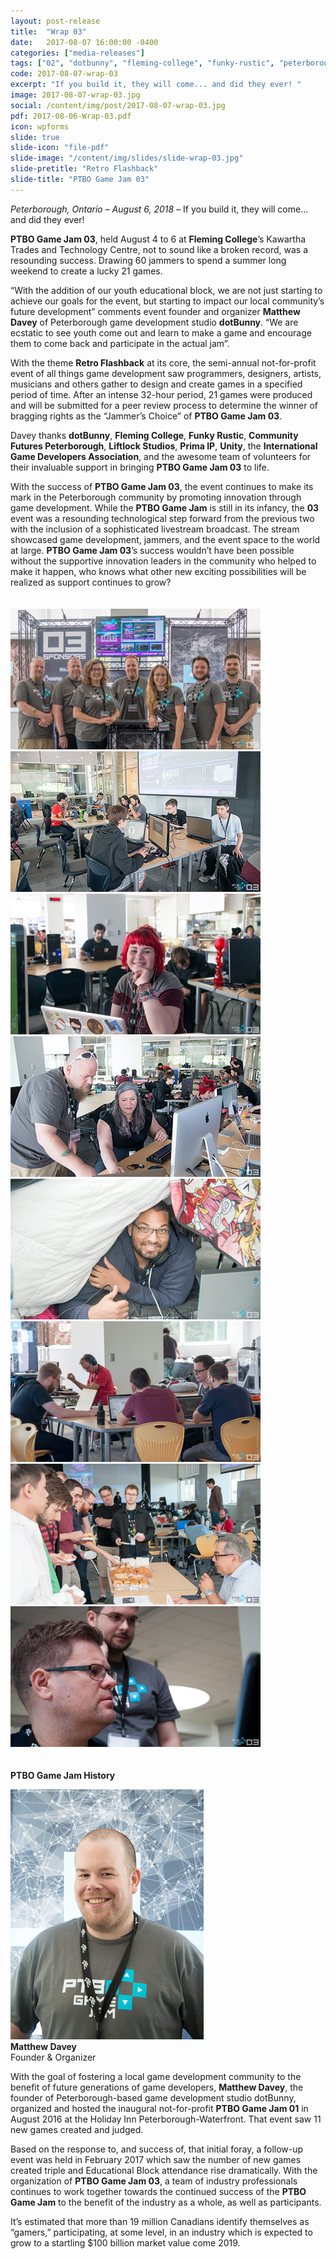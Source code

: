 ```yaml
---
layout: post-release
title:  "Wrap 03"
date:   2017-08-07 16:00:00 -0400
categories: ["media-releases"]
tags: ["02", "dotbunny", "fleming-college", "funky-rustic", "peterborough-cfdc", "liftlock-studios", "prima-ip", "unity", "igda", "wrap"]
code: 2017-08-07-wrap-03
excerpt: "If you build it, they will come... and did they ever! "
image: 2017-08-07-wrap-03.jpg
social: /content/img/post/2017-08-07-wrap-03.jpg
pdf: 2017-08-06-Wrap-03.pdf
icon: wpforms
slide: true
slide-icon: "file-pdf"
slide-image: "/content/img/slides/slide-wrap-03.jpg"
slide-pretitle: "Retro Flashback"
slide-title: "PTBO Game Jam 03"
---
```

_Peterborough, Ontario – August 6, 2018_ – If you build it, they will come... and did they ever! 
  
**PTBO Game Jam 03**, held August 4 to 6 at **Fleming College**’s Kawartha Trades and Technology Centre, not to sound like a broken record, was a resounding success. Drawing 60 jammers to spend a summer long weekend to create a lucky 21 games.
  
“With the addition of our youth educational block, we are not just starting to achieve our goals for the event, but starting to impact our local community’s future development” comments event founder and organizer **Matthew Davey** of Peterborough game development studio **dotBunny**. “We are ecstatic to see youth come out and learn to make a game and encourage them to come back and participate in the actual jam”.

With the theme **Retro Flashback** at its core, the semi-annual not-for-profit event of all things game development saw programmers, designers, artists, musicians and others gather to design and create games in a specified period of time. After an intense 32-hour period, 21 games were produced and will be submitted for a peer review process to determine the winner of bragging rights as the “Jammer’s Choice” of **PTBO Game Jam 03**.

Davey thanks **dotBunny**, **Fleming College**, **Funky Rustic**, **Community Futures Peterborough**, **Liftlock Studios**, **Prima IP**, **Unity**, the **International Game Developers Association**, and the awesome team of volunteers for their invaluable support in bringing **PTBO Game Jam 03** to life.

With the success of **PTBO Game Jam 03**, the event continues to make its mark in the Peterborough community by promoting innovation through game development. While the **PTBO Game Jam** is still in its infancy, the **03** event was a resounding technological step forward from the previous two with the inclusion of a sophisticated livestream broadcast. The stream showcased game development, jammers, and the event space to the world at large. **PTBO Game Jam 03**’s success wouldn’t have been possible without the supportive innovation leaders in the community who helped to make it happen, who knows what other new exciting possibilities will be realized as support continues to grow?
<br><br><br>
<a href="http://ptbogamejam.com/files/events/03/PTBOGameJam03-000.png"><img class="release-image" hdpi="true" src="/content/img/event/03/release/000.jpg"></a>
<a href="http://ptbogamejam.com/files/events/03/PTBOGameJam03-001.png"><img class="release-image" hdpi="true" src="/content/img/event/03/release/001.jpg"></a>
<a href="http://ptbogamejam.com/files/events/03/PTBOGameJam03-002.png"><img class="release-image" hdpi="true" src="/content/img/event/03/release/002.jpg"></a>
<a href="http://ptbogamejam.com/files/events/03/PTBOGameJam03-003.png"><img class="release-image" hdpi="true" src="/content/img/event/03/release/003.jpg"></a>
<a href="http://ptbogamejam.com/files/events/03/PTBOGameJam03-004.png"><img class="release-image" hdpi="true" src="/content/img/event/03/release/004.jpg"></a>
<a href="http://ptbogamejam.com/files/events/03/PTBOGameJam03-005.png"><img class="release-image" hdpi="true" src="/content/img/event/03/release/005.jpg"></a>
<a href="http://ptbogamejam.com/files/events/03/PTBOGameJam03-006.png"><img class="release-image" hdpi="true" src="/content/img/event/03/release/006.jpg"></a>
<a href="http://ptbogamejam.com/files/events/03/PTBOGameJam03-007.png"><img class="release-image" hdpi="true" src="/content/img/event/03/release/007.jpg"></a>
<br><br><br>
**PTBO Game Jam History**  

<a href="http://ptbogamejam.com/files/events/03/PTBOGameJam03-MD.png"><img class="release-image" hdpi="true" src="/content/img/event/03/release/MD.jpg"></a>  
**Matthew Davey**   
Founder &amp; Organizer

With the goal of fostering a local game development community to the benefit of future generations of game developers, **Matthew Davey**, the founder of Peterborough-based game development studio dotBunny, organized and hosted the inaugural not-for-profit **PTBO Game Jam 01** in August 2016 at the Holiday Inn Peterborough-Waterfront. That event saw 11 new games created and judged. 
  
Based on the response to, and success of, that initial foray, a follow-up event was held in February 2017 which saw the number of new games created triple and Educational Block attendance rise dramatically. With the organization of **PTBO Game Jam 03**, a team of industry professionals continues to work together towards the continued success of the **PTBO Game Jam** to the benefit of the
industry as a whole, as well as participants.
  
It’s estimated that more than 19 million Canadians identify themselves as “gamers,” participating, at some level, in an industry which is expected to grow to a startling $100 billion market value come 2019.